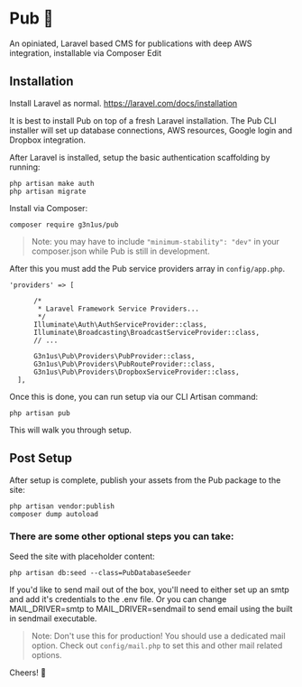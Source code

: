 # Pub :beer:
An opiniated, Laravel based CMS for publications with deep AWS integration, installable via Composer Edit

## Installation
Install Laravel as normal. 
https://laravel.com/docs/installation

It is best to install Pub on top of a fresh Laravel installation. The Pub CLI installer will set up database connections, AWS resources, Google login and Dropbox integration.

After Laravel is installed, setup the basic authentication scaffolding by running:
~~~~
php artisan make auth
php artisan migrate
~~~~


Install via Composer:

	composer require g3n1us/pub
	
> Note: you may have to include `"minimum-stability": "dev"` in your composer.json while Pub is still in development.

After this you must add the Pub service providers array in `config/app.php`.

    'providers' => [

          /*
           * Laravel Framework Service Providers...
           */
          Illuminate\Auth\AuthServiceProvider::class,
          Illuminate\Broadcasting\BroadcastServiceProvider::class,
		  // ...    

          G3n1us\Pub\Providers\PubProvider::class,        
          G3n1us\Pub\Providers\PubRouteProvider::class,        
          G3n1us\Pub\Providers\DropboxServiceProvider::class,
      ],

Once this is done, you can run setup via our CLI Artisan command:

	php artisan pub

This will walk you through setup.

## Post Setup

After setup is complete, publish your assets from the Pub package to the site:

	php artisan vendor:publish
	composer dump autoload

### There are some other optional steps you can take:

Seed the site with placeholder content:

	php artisan db:seed --class=PubDatabaseSeeder
	
If you'd like to send mail out of the box, you'll need to either set up an smtp and add it's credentials to the .env file. Or you can change
	MAIL_DRIVER=smtp
to 
	MAIL_DRIVER=sendmail
to send email using the built in sendmail executable.

> Note: Don't use this for production! You should use a dedicated mail option. Check out `config/mail.php` to set this and other mail related options.

Cheers! :beers:
